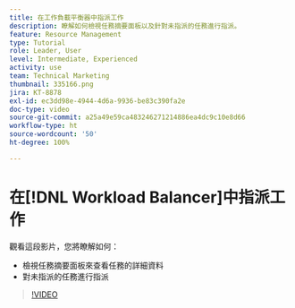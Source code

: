 ```yaml
---
title: 在工作負載平衡器中指派工作
description: 瞭解如何檢視任務摘要面板以及針對未指派的任務進行指派。
feature: Resource Management
type: Tutorial
role: Leader, User
level: Intermediate, Experienced
activity: use
team: Technical Marketing
thumbnail: 335166.png
jira: KT-8878
exl-id: ec3dd98e-4944-4d6a-9936-be83c390fa2e
doc-type: video
source-git-commit: a25a49e59ca483246271214886ea4dc9c10e8d66
workflow-type: ht
source-wordcount: '50'
ht-degree: 100%

---
```


# 在[!DNL Workload Balancer]中指派工作

觀看這段影片，您將瞭解如何：

* 檢視任務摘要面板來查看任務的詳細資料
* 對未指派的任務進行指派


>[!VIDEO](https://video.tv.adobe.com/v/335166/?quality=12&learn=on)
